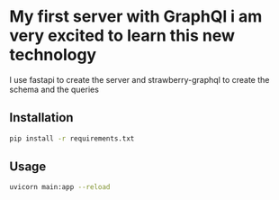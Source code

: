 # My first server with GraphQl i am very excited to learn this new technology

I use fastapi to create the server and strawberry-graphql to create the schema and the queries

## Installation

```bash
pip install -r requirements.txt
```

## Usage

```bash
uvicorn main:app --reload
```

